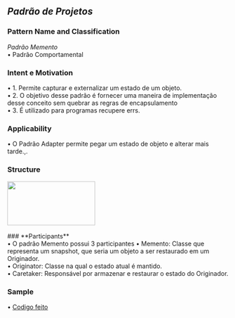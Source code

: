 ## *Padrão de Projetos* <br />
### **Pattern Name and Classification** <br />
*Padrão Memento* <br />
  •	Padrão Comportamental <br />

### **Intent e Motivation** <br />
  •	1. Permite capturar e externalizar um estado de um objeto. <br />
  •	2. O objetivo desse padrão é fornecer uma maneira de implementação desse conceito sem quebrar as regras de encapsulamento<br />
  •	3. É utilizado para programas recupere errs. <br />

### **Applicability** <br />
  •	O Padrão Adapter permite pegar um estado de objeto e alterar mais tarde.,.

### **Structure** <br />
<img align="left" width="200" height="100" src="https://miro.medium.com/max/578/0*4WwqboTHnQVFz1FS."> <br />

<br />
<br />
<br />
<br />
<br />
### **Participants** <br />
  • O padrão Memento possui 3 participantes
  • Memento: Classe que representa um snapshot, que seria um objeto a ser restaurado em um Originador. <br />
  • Originator: Classe na qual o estado atual é mantido. <br />
  • Caretaker: Responsável por armazenar e restaurar o estado do Originador. <br />


### **Sample**
•	[Codigo feito](https://github.com/FilipeAmorim/programacaoavancada/blob/9cb48fac957da3c19f8ab3c9b4d5ad1c53c99139/Memento.class)<br />


